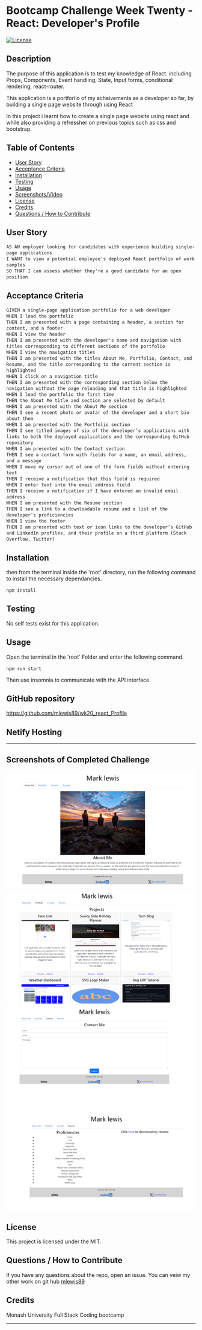 

# Bootcamp Challenge Week Twenty - React: Developer's Profile
[![License](https://img.shields.io/badge/License-MIT-blue.svg)](https://opensource.org/licenses/MIT)


## Description

The purpose of this application is to test my knowledge of React. including Props, Components, Event handling, State, Input forms, conditional rendering, react-router.

This application is a portforlio of my acheivements as a developer so far, by building a single page website through using React

In this project i learnt how to create a single page website using react and while also providing a refressher on previous topics such as css and bootstrap.

## Table of Contents
    
- [User Story](#user-story)
- [Acceptance Criteria](#acceptance-criteria)
- [Installation](#installation)
- [Testing](#testing)
- [Usage](#usage)
- [Screenshots/Video](<#screenshots--video-of-completed-challenge>)
- [License](#license)
- [Credits](#credits)
- [Questions / How to Contribute](#questions--how-to-contribute)

## User Story

```
AS AN employer looking for candidates with experience building single-page applications
I WANT to view a potential employee's deployed React portfolio of work samples
SO THAT I can assess whether they're a good candidate for an open position
```

## Acceptance Criteria

```
GIVEN a single-page application portfolio for a web developer
WHEN I load the portfolio
THEN I am presented with a page containing a header, a section for content, and a footer
WHEN I view the header
THEN I am presented with the developer's name and navigation with titles corresponding to different sections of the portfolio
WHEN I view the navigation titles
THEN I am presented with the titles About Me, Portfolio, Contact, and Resume, and the title corresponding to the current section is highlighted
WHEN I click on a navigation title
THEN I am presented with the corresponding section below the navigation without the page reloading and that title is highlighted
WHEN I load the portfolio the first time
THEN the About Me title and section are selected by default
WHEN I am presented with the About Me section
THEN I see a recent photo or avatar of the developer and a short bio about them
WHEN I am presented with the Portfolio section
THEN I see titled images of six of the developer’s applications with links to both the deployed applications and the corresponding GitHub repository
WHEN I am presented with the Contact section
THEN I see a contact form with fields for a name, an email address, and a message
WHEN I move my cursor out of one of the form fields without entering text
THEN I receive a notification that this field is required
WHEN I enter text into the email address field
THEN I receive a notification if I have entered an invalid email address
WHEN I am presented with the Resume section
THEN I see a link to a downloadable resume and a list of the developer’s proficiencies
WHEN I view the footer
THEN I am presented with text or icon links to the developer’s GitHub and LinkedIn profiles, and their profile on a third platform (Stack Overflow, Twitter) 
```

## Installation

then from the terminal inside the 'root' directory, run the following command to install the necessary dependancies.
       
    npm install


## Testing

No self tests exist for this application.

## Usage
    
Open the terminal in the 'root' Folder and enter the following command.

    npm run start

Then use insomnia to communicate with the API interface. 


## GitHub repository
https://github.com/mlewis89/wk20_react_Profile


## Netify Hosting
***********************************

## Screenshots of Completed Challenge
![Snapshot of the completed application](./assets/Capture1.PNG)
![Snapshot of the completed application](./assets/Capture2.PNG)
![Snapshot of the completed application](./assets/Capture3.PNG)
![Snapshot of the completed application](./assets/Capture4.PNG)


## License
This project is licensed under the MIT.
    
## Questions / How to Contribute
    
If you have any questions about the repo, open an issue. You can veiw my other work on git hub [mlewis89](https://github.com/mlewis89/)

## Credits

Monash University Full Stack Coding bootcamp


---
